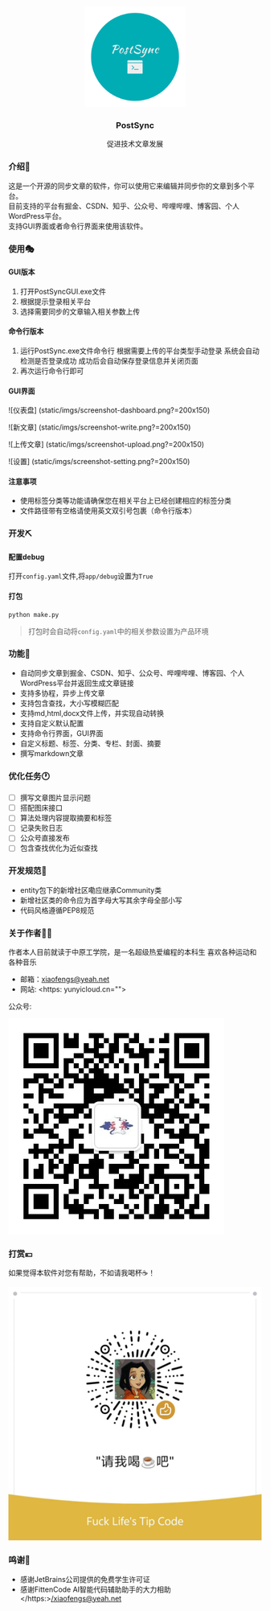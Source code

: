 <div align="center">
<img height="200" src="static/imgs/logo.png" width="200"/>
<h3 align="center">
    PostSync
    </h3>
<p align="center">
        促进技术文章发展
    </p>
</div>

### 介绍📖

这是一个开源的同步文章的软件，你可以使用它来编辑并同步你的文章到多个平台。  
目前支持的平台有掘金、CSDN、知乎、公众号、哔哩哔哩、博客园、个人WordPress平台。  
支持GUI界面或者命令行界面来使用该软件。

### 使用🎭

#### GUI版本

1. 打开PostSyncGUI.exe文件
2. 根据提示登录相关平台
3. 选择需要同步的文章输入相关参数上传

#### 命令行版本

1. 运行PostSync.exe文件命令行
   根据需要上传的平台类型手动登录
   系统会自动检测是否登录成功
   成功后会自动保存登录信息并关闭页面
2. 再次运行命令行即可

#### GUI界面

![仪表盘] (static/imgs/screenshot-dashboard.png?=200x150)

![新文章] (static/imgs/screenshot-write.png?=200x150)

![上传文章] (static/imgs/screenshot-upload.png?=200x150)

![设置] (static/imgs/screenshot-setting.png?=200x150)

#### 注意事项

- 使用标签分类等功能请确保您在相关平台上已经创建相应的标签分类
- 文件路径带有空格请使用英文双引号包裹（命令行版本）

### 开发⛏️

#### 配置debug

打开`config.yaml`文件,将`app/debug`设置为`True`

#### 打包

``` bash
python make.py
```
> 打包时会自动将`config.yaml`中的相关参数设置为产品环境

### 功能📲

- 自动同步文章到掘金、CSDN、知乎、公众号、哔哩哔哩、博客园、个人WordPress平台并返回生成文章链接
- 支持多协程，异步上传文章
- 支持包含查找，大小写模糊匹配
- 支持md,html,docx文件上传，并实现自动转换
- 支持自定义默认配置
- 支持命令行界面，GUI界面
- 自定义标题、标签、分类、专栏、封面、摘要
- 撰写markdown文章

### 优化任务🕐

- [ ] 撰写文章图片显示问题
- [ ] 搭配图床接口
- [ ] 算法处理内容提取摘要和标签
- [ ] 记录失败日志
- [ ] 公众号直接发布
- [ ] 包含查找优化为近似查找

### 开发规范📃

- entity包下的新增社区嘞应继承Community类
- 新增社区类的命令应为首字母大写其余字母全部小写
- 代码风格遵循PEP8规范

### 关于作者👨‍💻

作者本人目前就读于中原工学院，是一名超级热爱编程的本科生
喜欢各种运动和各种音乐
- 邮箱：<xiaofengs@yeah.net>
- 网站: <https: yunyicloud.cn="">

公众号: 

![云奕科软公众号二维码](static/imgs/official-account.jpg?=100x100)

### 打赏💴

如果觉得本软件对您有帮助，不如请我喝杯☕！

![微信支付](static/imgs/reward-wechat.jpg?=100x100)

### 鸣谢🍻
- 感谢JetBrains公司提供的免费学生许可证
- 感谢FittenCode AI智能代码辅助助手的大力相助</https:></xiaofengs@yeah.net>